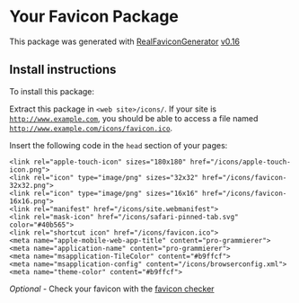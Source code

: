 # Your Favicon Package

This package was generated with [RealFaviconGenerator](https://realfavicongenerator.net/) [v0.16](https://realfavicongenerator.net/change_log#v0.16)

## Install instructions

To install this package:

Extract this package in <code>&lt;web site&gt;/icons/</code>. If your site is <code>http://www.example.com</code>, you should be able to access a file named <code>http://www.example.com/icons/favicon.ico</code>.

Insert the following code in the `head` section of your pages:

    <link rel="apple-touch-icon" sizes="180x180" href="/icons/apple-touch-icon.png">
    <link rel="icon" type="image/png" sizes="32x32" href="/icons/favicon-32x32.png">
    <link rel="icon" type="image/png" sizes="16x16" href="/icons/favicon-16x16.png">
    <link rel="manifest" href="/icons/site.webmanifest">
    <link rel="mask-icon" href="/icons/safari-pinned-tab.svg" color="#40b565">
    <link rel="shortcut icon" href="/icons/favicon.ico">
    <meta name="apple-mobile-web-app-title" content="pro-grammierer">
    <meta name="application-name" content="pro-grammierer">
    <meta name="msapplication-TileColor" content="#b9ffcf">
    <meta name="msapplication-config" content="/icons/browserconfig.xml">
    <meta name="theme-color" content="#b9ffcf">

*Optional* - Check your favicon with the [favicon checker](https://realfavicongenerator.net/favicon_checker)